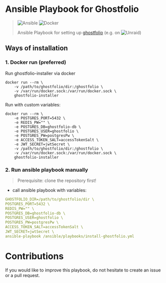 # Ansible Playbook for Ghostfolio
> ![Ansible](https://img.shields.io/badge/ansible-%231A1918.svg?style=for-the-badge&logo=ansible&logoColor=white)
> ![Docker](https://img.shields.io/badge/docker-%230db7ed.svg?style=for-the-badge&logo=docker&logoColor=white)
> 
> Ansible Playbook for setting up [ghostfolio](https://ghostfol.io/) (e.g. on ![Unraid](https://img.shields.io/badge/unraid-%23F15A2C.svg?style=for-the-badge&logo=unraid&logoColor=white))

## Ways of installation

### 1. Docker run (preferred)
Run ghostfolio-installer via docker
```shell
docker run --rm \
    -v /path/to/ghostfolio/dir:/ghostfolio \
    -v /var/run/docker.sock:/var/run/docker.sock \
    ghostfolio-installer
```

Run with custom variables:
```shell
docker run --rm \
    -e POSTGRES_PORT=5432 \
    -e REDIS_PW="" \
    -e POSTGRES_DB=ghostfolio-db \
    -e POSTGRES_USER=ghostfolio \
    -e POSTGRES_PW=postgresPw \
    -e ACCESS_TOKEN_SALT=accessTokenSalt \
    -e JWT_SECRET=jwtSecret \
    -v /path/to/ghostfolio/dir:/ghostfolio \
    -v /var/run/docker.sock:/var/run/docker.sock \
    ghostfolio-installer
```

### 2. Run ansible playbook manually
> Prerequisite: clone the repository first!

- call ansible playbook with variables:
``` yaml
GHOSTFOLIO_DIR=/path/to/ghostfolio/dir \
POSTGRES_PORT=5432 \
REDIS_PW="" \
POSTGRES_DB=ghostfolio-db \
POSTGRES_USER=ghostfolio \
POSTGRES_PW=postgresPw \
ACCESS_TOKEN_SALT=accessTokenSalt \
JWT_SECRET=jwtSecret \
ansible-playbook /ansible/playbooks/install-ghostfolio.yml
```

# Contributions
If you would like to improve this playbook, do not hesitate to create an issue or a pull request.